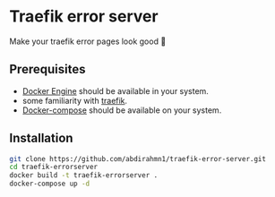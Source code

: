 # Traefik error server

Make your traefik error pages look good 💅

## Prerequisites

- [Docker Engine](https://docs.docker.com/engine/) should be available in your system.
- some familiarity with [traefik](https://traefik.io/traefik/).
- [Docker-compose](https://docs.docker.com/compose/) should be available on your system.

## Installation

```bash
git clone https://github.com/abdirahmn1/traefik-error-server.git
cd traefik-errorserver
docker build -t traefik-errorserver .
docker-compose up -d
```

